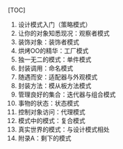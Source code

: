 [TOC]

1. 设计模式入门（策略模式）
2. 让你的对象知悉现况：观察者模式
3. 装饰对象：装饰者模式
4. 烘烤OO的精华：工厂模式
5. 独一无二的模式：单件模式
6. 封装调用：命名模式
7. 随遇而安：适配器与外观模式
8. 封装方法：模从板方法模式
9. 管理良好的集合：迭代器与组合模式
10. 事物的状态：状态模式
11. 控制对象访问：代理模式
12. 模式中的模式：复合模式
13. 真实世界的模式：与设计模式相处
14. 附录A：剩下的模式